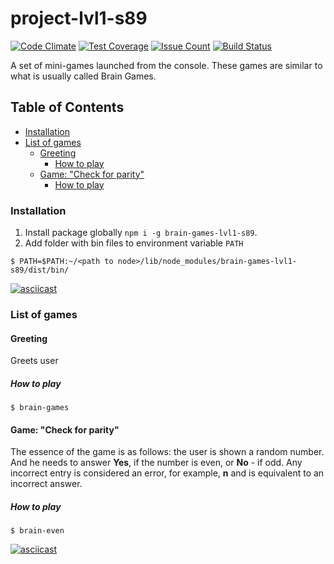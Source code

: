 # project-lvl1-s89

[![Code Climate](https://codeclimate.com/github/baranovRP/project-lvl1-s89/badges/gpa.svg)](https://codeclimate.com/github/baranovRP/project-lvl1-s89)
[![Test Coverage](https://codeclimate.com/github/baranovRP/project-lvl1-s89/badges/coverage.svg)](https://codeclimate.com/github/baranovRP/project-lvl1-s89/coverage)
[![Issue Count](https://codeclimate.com/github/baranovRP/project-lvl1-s89/badges/issue_count.svg)](https://codeclimate.com/github/baranovRP/project-lvl1-s89)
[![Build Status](https://travis-ci.org/baranovRP/project-lvl1-s89.svg?branch=master)](https://travis-ci.org/baranovRP/project-lvl1-s89)

A set of mini-games launched from the console. These games are similar to what is usually called Brain Games.

## Table of Contents
- [Installation](#installation)
- [List of games](#list-of-games)
  - [Greeting](#greeting)
    - [How to play](#how-to-play)
  - [Game: "Check for parity"](#game-check-for-parity)
    - [How to play](#how-to-play)
  
### Installation
1. Install package globally ```npm i -g brain-games-lvl1-s89```.
1. Add folder with bin files to environment variable ```PATH```

```$ PATH=$PATH:~/<path to node>/lib/node_modules/brain-games-lvl1-s89/dist/bin/```

[![asciicast](https://asciinema.org/a/1tljpb5aisqk5nc5hezzfsm84.png)](https://asciinema.org/a/1tljpb5aisqk5nc5hezzfsm84)

### List of games
#### Greeting
Greets user
##### How to play
```$ brain-games```

#### Game: "Check for parity"
The essence of the game is as follows: the user is shown a random number. And he needs to answer **Yes**, if the number is even, or **No** - if odd.
Any incorrect entry is considered an error, for example, **n** and is equivalent to an incorrect answer.

##### How to play
```$ brain-even```

[![asciicast](https://asciinema.org/a/b3fznmuk2e29p9dmm4lfv29ee.png)](https://asciinema.org/a/b3fznmuk2e29p9dmm4lfv29ee)
